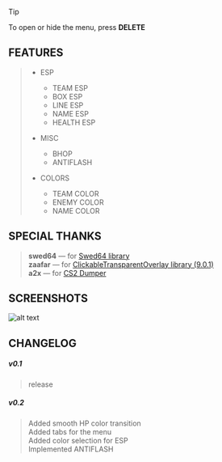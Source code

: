 > [!TIP]  
> To open or hide the menu, press **DELETE**  
  
## FEATURES  
> - ESP    
>   - TEAM ESP  
>   - BOX ESP  
>   - LINE ESP  
>   - NAME ESP  
>   - HEALTH ESP  
>   
> - MISC  
>   - BHOP  
>   - ANTIFLASH  
>   
> - COLORS  
>   - TEAM COLOR  
>   - ENEMY COLOR  
>   - NAME COLOR  
  
## SPECIAL THANKS  
  
> **swed64** — for [Swed64 library](https://github.com/Massivetwat/Swed64)  
> **zaafar** — for [ClickableTransparentOverlay library (9.0.1)](https://github.com/zaafar/ClickableTransparentOverlay?ysclid=m7cfgjgiwl848542558)  
> **a2x** — for [CS2 Dumper](https://github.com/a2x/cs2-dumper/)  
  
  
## SCREENSHOTS  
![alt text](https://imgur.com/LwbNCvk.png)  
  
  
## CHANGELOG  
  
##### v0.1  
> release  
  
##### v0.2  
> Added smooth HP color transition  
> Added tabs for the menu  
> Added color selection for ESP  
> Implemented ANTIFLASH  